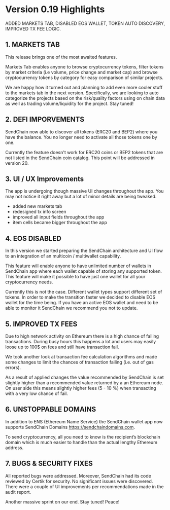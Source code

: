 # Version 0.19 Highlights

ADDED MARKETS TAB, DISABLED EOS WALLET, TOKEN AUTO DISCOVERY, IMPROVED TX FEE LOGIC.

## 1. MARKETS TAB

This release brings one of the most awaited features.

Markets Tab enables anyone to browse cryptocurrency tokens, filter tokens by market criteria (i.e volume, price change and market cap) and browse cryptocurrency tokens by category for easy comparison of similar projects.

We are happy how it turned out and planning to add even more cooler stuff to the markets tab in the next version. Specifically, we are looking to auto categorize the projects based on the risk/quality factors using on chain data as well as trading volume/liquidity for the project. Stay tuned!

## 2. DEFI IMPORVEMENTS

SendChain now able to discover all tokens (ERC20 and BEP2) where you have the balance. You no longer need to activate all those tokens one by one.

Currently the feature doesn't work for ERC20 coins or BEP2 tokens that are not listed in the SendChain coin catalog. This point will be addressed in version 20.

## 3. UI / UX Improvements

The app is undergoing though massive UI changes throughout the app. You may not notice it right away but a lot of minor details are being tweaked.

- added new markets tab
- redesigned tx info screen
- improved all input fields throughout the app
- item cells became bigger throughout the app

## 4. EOS DISABLED

In this version we started preparing the SendChain architecture and UI flow to an integration of an multicoin / multiwallet capability.

This feature will enable anyone to have unlimited number of wallets in SendChain app where each wallet capable of storing any supported token. This feature will make it possible to have just one wallet for all your cryptocurrency needs.

Currently this is not the case. Different wallet types support different set of tokens.  In order to make the transition faster we decided to disable EOS wallet for the time being. If you have an active EOS wallet and need to be able to monitor it SendChain we recommend you not to update.

## 5. IMPROVED TX FEES

Due to high network activity on Ethereum there is a high chance of failing transactions. During busy hours this happens a lot and users may easily loose up to 100$ on fees and still have transaction fail.

We took another look at transaction fee calculation algorithms and made some changes to limit the chances of transaction failing (i.e. out of gas errors).

As a result of applied changes the value recommended by SendChain is set slightly higher than a recommended value returned by a an Ethereum node. On user side this means slightly higher fees (5 - 10 %) when transacting with a very low chance of fail.

## 6. UNSTOPPABLE DOMAINS

In addition to ENS (Ethereum Name Service) the SendChain wallet app now supports SendChain Domains https://sendchaindomains.com.

To send cryptocurrency, all you need to know is the recipient’s blockchain domain which is much easier to handle than the actual lengthy Ethereum address.

## 7. BUGS & SECURITY FIXES

All reported bugs were addressed. Moreover, SendChain had its code reviewed by Certik for security. No significant issues were discovered. There were a couple of UI improvements per recommendations made in the audit report.

Another massive sprint on our end. Stay tuned!
Peace!
